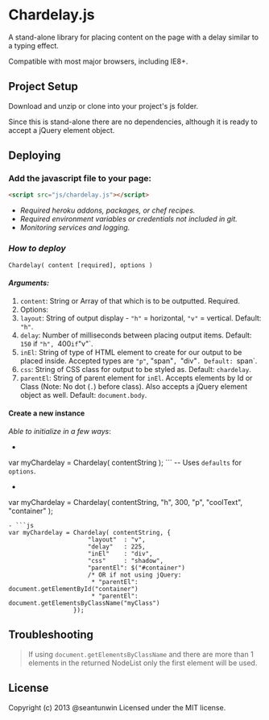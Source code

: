 # Chardelay.js

A stand-alone library for placing content on the page with a delay similar to a typing effect.

Compatible with most major browsers, including IE8+.

## Project Setup

Download and unzip or clone into your project's js folder.

Since this is stand-alone there are no dependencies, although it is ready to accept a jQuery element object.

## Deploying

### Add the javascript file to your page:

```html
<script src="js/chardelay.js"></script>
```

- _Required heroku addons, packages, or chef recipes._
- _Required environment variables or credentials not included in git._
- _Monitoring services and logging._

### _How to deploy_

`Chardelay( content [required], options )`

#### _Arguments:_

1. `content`: String or Array of that which is to be outputted. Required.
2. Options:
1. `layout`: String of output display - `"h"` = horizontal, `"v"` = vertical. Default: `"h"`.
2. `delay`: Number of milliseconds between placing output items. Default: `150` if `"h", `400` if `"v"`.
3. `inEl`: String of type of HTML element to create for our output to be placed inside. Accepted types are `"p"`, "span"`, `"div"`. Default: `span`. 
4. `css`: String of CSS class for output to be styled as. Default: `chardelay`.
5. `parentEl`: String of parent element for `inEl`. Accepts elements by Id or Class (Note: No dot (`.`) before class). Also accepts a jQuery element object as well. Default: `document.body`.


#### Create a new instance

_Able to initialize in a few ways_:
- ```js
var myChardelay = Chardelay( contentString );
``` -- Uses `defaults` for `options`.
- ```js
var myChardelay = Chardelay( contentString, "h", 300, "p", "coolText", "container" );
```
- ```js
var myChardelay = Chardelay( contentString, {
                      "layout"  : "v",
                      "delay"   : 225,
                      "inEl"    : "div",
                      "css"     : "shadow",
                      "parentEl": $("#container")
                      /* OR if not using jQuery:
                       * "parentEl": document.getElementById("container")
                       * "parentEl": document.getElementsByClassName("myClass")
                  });
```

## Troubleshooting

> If using `document.getElementsByClassName` and there are more than 1 elements in the returned NodeList
>only the first element will be used.

## License

Copyright (c) 2013 @seantunwin Licensed under the MIT license.

